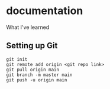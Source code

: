 # documentation
What I've learned


## Setting up Git
```
git init
git remote add origin <git repo link>
git pull origin main
git branch -m master main
git push -u origin main
```
